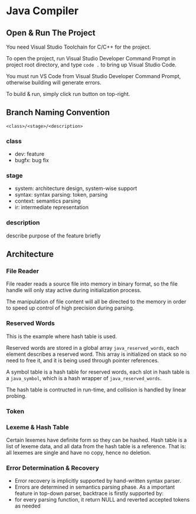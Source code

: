 # Java Compiler

## Open & Run The Project
You need Visual Studio Toolchain for C/C++ for the project.

To open the project, run Visual Studio Developer Command Prompt in project root directory, and type `code .` to bring up Visual Studio Code.

You must run VS Code from Visual Studio Developer Command Prompt, otherwise building will generate errors.

To build & run, simply click run button on top-right.

## Branch Naming Convention
```
<class>/<stage>/<description>
```

### class
* dev: feature
* bugfx: bug fix

### stage
* system: architecture design, system-wise support
* syntax: syntax parsing: token, parsing
* context: semantics parsing
* ir: intermediate representation

### description
describe purpose of the feature briefly

## Architecture

### File Reader
File reader reads a source file into memory in binary format, so the file handle will only stay active during initialization process.

The manipulation of file content will all be directed to the memory in order to speed up control of high precision during parsing.

### Reserved Words
This is the example where hash table is used.

Reserved words are stored in a global array `java_reserved_words`, each element describes a reserved word.
This array is initialized on stack so no need to free it, and it is being used through pointer references.

A symbol table is a hash table for reserved words, each slot in hash table is a `java_symbol`, which is a hash wrapper of `java_reserved_words`.

The hash table is contructed in run-time, and collision is handled by linear probing.

### Token

### Lexeme & Hash Table
Certain lexemes have definite form so they can be hashed.
Hash table is a list of lexeme data, and all data from the hash table is a reference.
That is: all lexemes are single and have no copy, hence no deletion.

### Error Determination & Recovery
* Error recovery is implicitly supported by hand-written syntax parser.
* Errors are determined in semantics parsing phase.
As a important feature in top-down parser, backtrace is firstly supported by:
* for every parsing function, it return NULL and reverted accepted tokens as needed
